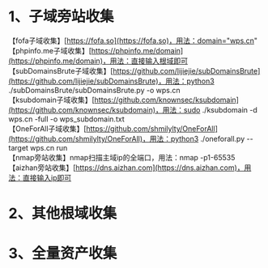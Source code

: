 # 1、子域旁站收集
【fofa子域收集】[https://fofa.so](https://fofa.so)，用法：domain="wps.cn"  
【phpinfo.me子域收集】[https://phpinfo.me/domain](https://phpinfo.me/domain)，用法：直接输入根域即可  
【subDomainsBrute子域收集】[https://github.com/lijiejie/subDomainsBrute](https://github.com/lijiejie/subDomainsBrute)，用法：python3 ./subDomainsBrute/subDomainsBrute.py -o wps.cn  
【ksubdomain子域收集】[https://github.com/knownsec/ksubdomain](https://github.com/knownsec/ksubdomain)，用法：sudo ./ksubdomain -d wps.cn -full -o wps_subdomain.txt  
【OneForAll子域收集】[https://github.com/shmilylty/OneForAll](https://github.com/shmilylty/OneForAll)，用法：python3 ./oneforall.py --target wps.cn run  
【nmap旁站收集】nmap扫描主域ip的全端口，用法：nmap -p1-65535  
【aizhan旁站收集】[https://dns.aizhan.com](https://dns.aizhan.com)，用法：直接输入ip即可  

# 2、其他根域收集

# 3、全量资产收集
